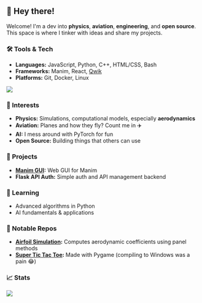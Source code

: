 ## 👋 Hey there!

Welcome! I'm a dev into **physics**, **aviation**, **engineering**, and **open source**. This space is where I tinker with ideas and share my projects.

### 🛠️ Tools & Tech
- **Languages:** JavaScript, Python, C++, HTML/CSS, Bash
- **Frameworks:** Manim, React, [Qwik](https://qwik.dev/)
- **Platforms:** Git, Docker, Linux

![](https://github-readme-stats.vercel.app/api/top-langs/?username=mightykatun&layout=compact&theme=city_lights)

### 🔭 Interests
- **Physics:** Simulations, computational models, especially **aerodynamics**
- **Aviation:** Planes and how they fly? Count me in ✈️
- **AI:** I mess around with PyTorch for fun
- **Open Source:** Building things that others can use

### 🚧 Projects
- **[Manim GUI](https://github.com/mightykatun/Manim-GUI):** Web GUI for Manim
- **Flask API Auth:** Simple auth and API management backend

### 🌱 Learning
- Advanced algorithms in Python
- AI fundamentals & applications

### 📂 Notable Repos
- **[Airfoil Simulation](https://github.com/mightykatun/Airfoil-Flow-Model):** Computes aerodynamic coefficients using panel methods
- **[Super Tic Tac Toe](https://github.com/mightykatun/Super-Tic-Tac-Toe):** Made with Pygame (compiling to Windows was a pain 😂)

### 📈 Stats
![](https://github-readme-stats.vercel.app/api?username=mightykatun&show_icons=true&theme=city_lights)

